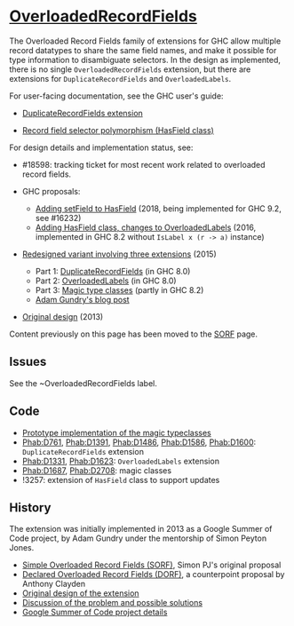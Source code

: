 # [OverloadedRecordFields](records/overloaded-record-fields)


The Overloaded Record Fields family of extensions for GHC allow multiple record datatypes to share the same field names, and make it possible for type information to disambiguate selectors. In the design as implemented, there is no single `OverloadedRecordFields` extension, but there are extensions for `DuplicateRecordFields` and `OverloadedLabels`.

For user-facing documentation, see the GHC user's guide:

 - [DuplicateRecordFields extension](https://downloads.haskell.org/ghc/latest/docs/html/users_guide/glasgow_exts.html#duplicate-record-fields)

 - [Record field selector polymorphism (HasField class)](https://downloads.haskell.org/ghc/latest/docs/html/users_guide/glasgow_exts.html#record-field-selector-polymorphism) 

For design details and implementation status, see:

- #18598: tracking ticket for most recent work related to overloaded record fields.

- GHC proposals:

  - [Adding setField to HasField](https://github.com/ghc-proposals/ghc-proposals/blob/master/proposals/0042-record-set-field.rst) (2018, being implemented for GHC 9.2, see #16232)
  - [Adding HasField class, changes to OverloadedLabels](https://github.com/ghc-proposals/ghc-proposals/blob/master/proposals/0002-overloaded-record-fields.rst) (2016, implemented in GHC 8.2 without `IsLabel x (r -> a)` instance)
- [Redesigned variant involving three extensions](records/overloaded-record-fields/redesign) (2015)

  - Part 1: [DuplicateRecordFields](records/overloaded-record-fields/duplicate-record-fields) (in GHC 8.0)
  - Part 2: [OverloadedLabels](records/overloaded-record-fields/overloaded-labels) (in GHC 8.0)
  - Part 3: [Magic type classes](records/overloaded-record-fields/magic-classes) (partly in GHC 8.2)
  - [Adam Gundry's blog post](http://www.well-typed.com/blog/2015/03/overloadedrecordfields-revived/)
- [Original design](https://gitlab.haskell.org/trac/ghc/wiki/Records/OverloadedRecordFields/Design) (2013)


Content previously on this page has been moved to the [SORF](records/overloaded-record-fields/sorf) page.

## Issues

See the ~OverloadedRecordFields label.

## Code

- [Prototype implementation of the magic typeclasses](https://github.com/adamgundry/records-prototype)
- [Phab:D761](https://phabricator.haskell.org/D761), [ Phab:D1391](https://phabricator.haskell.org/D1391), [ Phab:D1486](https://phabricator.haskell.org/D1486), [ Phab:D1586](https://phabricator.haskell.org/D1586), [ Phab:D1600](https://phabricator.haskell.org/D1600): `DuplicateRecordFields` extension
- [Phab:D1331](https://phabricator.haskell.org/D1331), [ Phab:D1623](https://phabricator.haskell.org/D1623): `OverloadedLabels` extension
- [Phab:D1687](https://phabricator.haskell.org/D1687), [ Phab:D2708](https://phabricator.haskell.org/D2708): magic classes
- !3257: extension of `HasField` class to support updates

## History


The extension was initially implemented in 2013 as a Google Summer of Code project, by Adam Gundry under the mentorship of Simon Peyton Jones.

- [Simple Overloaded Record Fields (SORF)](records/overloaded-record-fields/sorf), Simon PJ's original proposal
- [Declared Overloaded Record Fields (DORF)](records/declared-overloaded-record-fields), a counterpoint proposal by Anthony Clayden
- [Original design of the extension](records/overloaded-record-fields/design)
- [Discussion of the problem and possible solutions](records)
- [Google Summer of Code project details](http://www.google-melange.com/gsoc/project/google/gsoc2013/adamgundry/4766932662222848)
